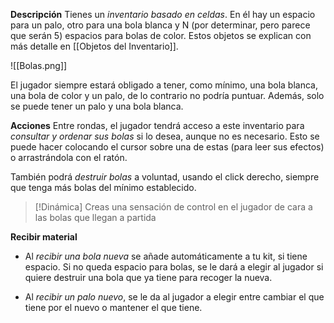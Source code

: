 **Descripción**
Tienes un *inventario basado en celdas*. En él hay un espacio para un palo, otro para una bola blanca y N (por determinar, pero parece que serán 5) espacios para bolas de color. Estos objetos se explican con más detalle en [[Objetos del Inventario]].

![[Bolas.png]]

El jugador siempre estará obligado a tener, como mínimo, una bola blanca, una bola de color y un palo, de lo contrario no podría puntuar. Además, solo se puede tener un palo y una bola blanca.

**Acciones**
Entre rondas, el jugador tendrá acceso a este inventario para *consultar y ordenar sus bolas* si lo desea, aunque no es necesario. Esto se puede hacer colocando el cursor sobre una de estas (para leer sus efectos) o arrastrándola con el ratón. 

También podrá *destruir bolas* a voluntad, usando el click derecho, siempre que tenga más bolas del mínimo establecido. 

>[!Dinámica]
>Creas una sensación de control en el jugador de cara a las bolas que llegan a partida

**Recibir material**
- Al *recibir una bola nueva* se añade automáticamente a tu kit, si tiene espacio. Si no queda espacio para bolas, se le dará a elegir al jugador si quiere destruir una bola que ya tiene para recoger la nueva.

- Al *recibir un palo nuevo*, se le da al jugador a elegir entre cambiar el que tiene por el nuevo o mantener el que tiene.